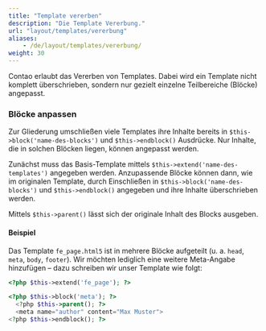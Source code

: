 ```yaml
---
title: "Template vererben"
description: "Die Template Vererbung."
url: "layout/templates/vererbung"
aliases:
    - /de/layout/templates/vererbung/
weight: 30
---
```


Contao erlaubt das Vererben von Templates. Dabei wird ein Template nicht komplett überschrieben, sondern nur gezielt
einzelne Teilbereiche (Blöcke) angepasst. 

### Blöcke anpassen
Zur Gliederung umschließen viele Templates ihre Inhalte bereits in `$this->block('name-des-blocks')` und
`$this->endblock()` Ausdrücke. Nur Inhalte, die in solchen Blöcken liegen, können angepasst werden.

Zunächst muss das Basis-Template mittels `$this->extend('name-des-templates')` angegeben werden. Anzupassende Blöcke
können dann, wie im originalen Template, durch Einschließen in `$this->block('name-des-blocks')` und `$this->endblock()`
angegeben und ihre Inhalte überschrieben werden.

Mittels `$this->parent()` lässt sich der originale Inhalt des Blocks ausgeben.

#### Beispiel
Das Template `fe_page.html5` ist in mehrere Blöcke aufgeteilt (u.&nbsp;a. `head`, `meta`, `body`, `footer`).
Wir möchten lediglich eine weitere Meta-Angabe hinzufügen – dazu schreiben wir unser Template wie folgt:

```php
<?php $this->extend('fe_page'); ?>

<?php $this->block('meta'); ?>
  <?php $this->parent(); ?>
  <meta name="author" content="Max Muster">
<?php $this->endblock(); ?>
```
